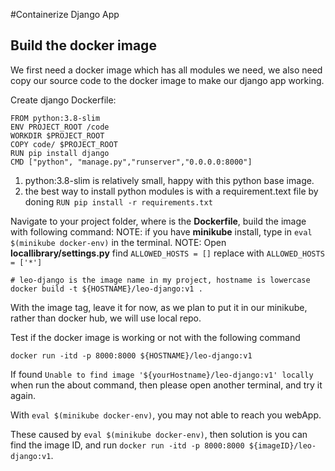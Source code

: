 #Containerize Django App
## Build the docker image
We first need a docker image which has all modules we need, we also need copy our source code to the docker image to make our django app working.

Create django Dockerfile:
```
FROM python:3.8-slim
ENV PROJECT_ROOT /code
WORKDIR $PROJECT_ROOT
COPY code/ $PROJECT_ROOT
RUN pip install django
CMD ["python", "manage.py","runserver","0.0.0.0:8000"]
```
1. python:3.8-slim is relatively small, happy with this python base image.
2. the best way to install python modules is with a requirement.text file by doning `RUN pip install -r requirements.txt`

Navigate to your project folder, where is the **Dockerfile**, build the image with following command:
NOTE: if you have **minikube** install, type in `eval $(minikube docker-env)` in the terminal.
NOTE: Open **locallibrary/settings.py** find `ALLOWED_HOSTS = []` replace with  `ALLOWED_HOSTS = ['*']`
```
# leo-django is the image name in my project, hostname is lowercase
docker build -t ${HOSTNAME}/leo-django:v1 .
```
With the image tag, leave it for now, as we plan to put it in our minikube, rather than docker hub, we will use local repo.

Test if the docker image is working or not with the following command

```
docker run -itd -p 8000:8000 ${HOSTNAME}/leo-django:v1
```

If found ```Unable to find image '${yourHostname}/leo-django:v1' locally``` when run the about command, then please open another terminal, and try it again. 

With `eval $(minikube docker-env)`, you may not able to reach you webApp.

These caused by `eval $(minikube docker-env)`, then solution is you can find the image ID, and run `docker run -itd -p 8000:8000 ${imageID}/leo-django:v1`.